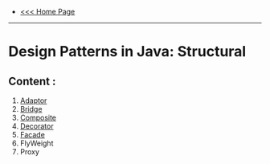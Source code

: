 - [<<< Home Page](../../README.md)
---

# Design Patterns in Java: Structural

## Content :
1. [Adaptor](content/adaptor.md) 
2. [Bridge](content/bridge.md)
3. [Composite](content/composite.md)
4. [Decorator](content/decorator.md)
5. [Facade](content/facade.md)
6. FlyWeight
7. Proxy